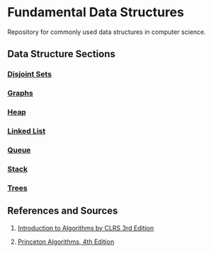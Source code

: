 # Fundamental Data Structures

Repository for commonly used data structures in computer science.

## Data Structure Sections

### [Disjoint Sets](https://github.com/matthewddiaz/Data-Structures/tree/master/src/com/matthewddiaz/datastructures/disjointSets)

### [Graphs](https://github.com/matthewddiaz/Data-Structures/tree/master/src/com/matthewddiaz/datastructures/graphs)

### [Heap](https://github.com/matthewddiaz/Data-Structures/tree/master/src/com/matthewddiaz/datastructures/heap)

### [Linked List](https://github.com/matthewddiaz/Data-Structures/tree/master/src/com/matthewddiaz/datastructures/linkedList)

### [Queue](https://github.com/matthewddiaz/Data-Structures/tree/master/src/com/matthewddiaz/datastructures/queue)

### [Stack](https://github.com/matthewddiaz/Data-Structures/blob/master/src/com/matthewddiaz/datastructures/stack)

### [Trees](https://github.com/matthewddiaz/Data-Structures/tree/master/src/com/matthewddiaz/datastructures/trees)


## References and Sources
1. [Introduction to Algorithms by CLRS 3rd Edition](http://ce.bonabu.ac.ir/uploads/30/CMS/user/file/115/EBook/Introduction.to.Algorithms.3rd.Edition.Sep.2010.pdf)

2. [Princeton Algorithms, 4th Edition](http://algs4.cs.princeton.edu/home) 
